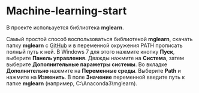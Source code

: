 # Machine-learning-start
В проекте используется библиотека **mglearn**.
 
Самый простой способ воспользоваться библиотекой **mglearn**, скачать папку **mglearn** с [GitHub](https://github.com/amueller/introduction_to_ml_with_python) и в переменной окружения PATH прописать полный путь к ней. В Windows 7 для этого нажмите кнопку **Пуск**, выберите  **Панель управления**. Дважды нажмите на **Система**, затем выберите **Дополнительные параметры системы**. Во вкладке **Дополнительно** нажмите на **Переменные среды**. Выберите **Path** и нажмите на **Изменить**. В поле **Значение** переменной введите путь к папке **mglearn** (например, C:\Anaconda3\mglearn).
